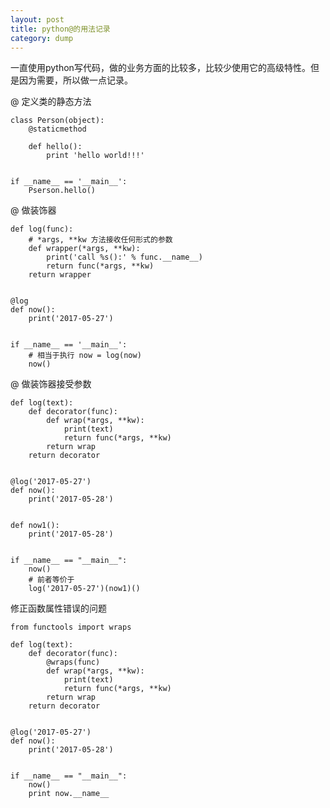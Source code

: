 ```yaml
---
layout: post
title: python@的用法记录
category: dump
---
```


一直使用python写代码，做的业务方面的比较多，比较少使用它的高级特性。但是因为需要，所以做一点记录。


@ 定义类的静态方法

	class Person(object):
		@staticmethod
		
		def hello():
			print 'hello world!!!'
			
			
	if __name__ == '__main__':
		Pserson.hello()

@ 做装饰器	
		
	def log(func):
		# *args, **kw 方法接收任何形式的参数
		def wrapper(*args, **kw):
			print('call %s():' % func.__name__)
			return func(*args, **kw)
		return wrapper


	@log
	def now():
		print('2017-05-27')

		
	if __name__ == '__main__':
		# 相当于执行 now = log(now)
		now() 
		
@ 做装饰器接受参数

	def log(text):
		def decorator(func):
			def wrap(*args, **kw):
				print(text)
				return func(*args, **kw)
			return wrap
		return decorator


	@log('2017-05-27')
	def now():
		print('2017-05-28')


	def now1():
		print('2017-05-28')
	
	
	if __name__ == "__main__":
		now()
		# 前者等价于
		log('2017-05-27')(now1)()
		
		
修正函数属性错误的问题

	from functools import wraps

	def log(text):
		def decorator(func):
			@wraps(func)
			def wrap(*args, **kw):
				print(text)
				return func(*args, **kw)
			return wrap
		return decorator

		
	@log('2017-05-27')
	def now():
		print('2017-05-28')


	if __name__ == "__main__":
		now()
		print now.__name__  
	